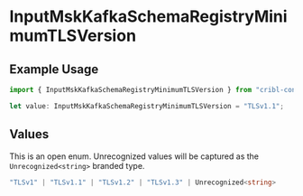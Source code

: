 # InputMskKafkaSchemaRegistryMinimumTLSVersion

## Example Usage

```typescript
import { InputMskKafkaSchemaRegistryMinimumTLSVersion } from "cribl-control-plane/models";

let value: InputMskKafkaSchemaRegistryMinimumTLSVersion = "TLSv1.1";
```

## Values

This is an open enum. Unrecognized values will be captured as the `Unrecognized<string>` branded type.

```typescript
"TLSv1" | "TLSv1.1" | "TLSv1.2" | "TLSv1.3" | Unrecognized<string>
```